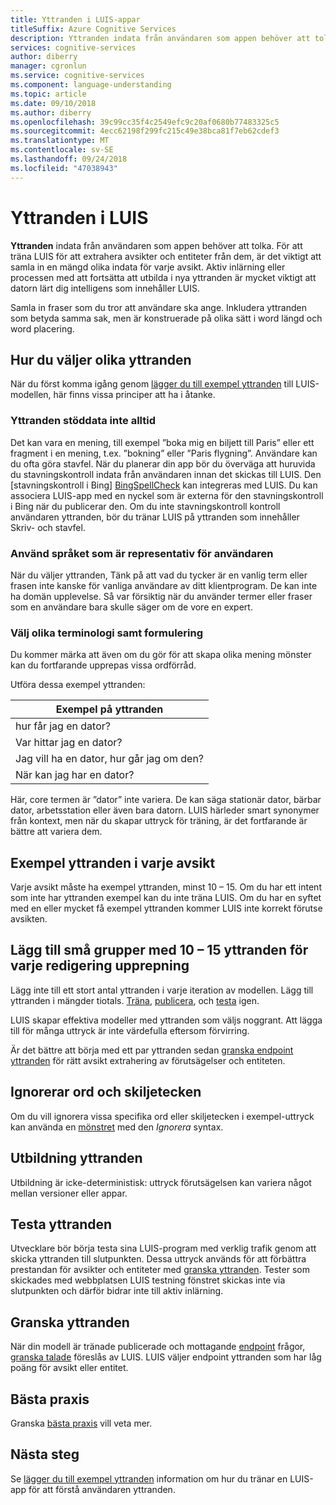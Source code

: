 ```yaml
---
title: Yttranden i LUIS-appar
titleSuffix: Azure Cognitive Services
description: Yttranden indata från användaren som appen behöver att tolka. Samla in fraser som du tror att användare ska ange. Inkludera yttranden som betyda samma sak, men är konstruerade på olika sätt i word längd och word placering.
services: cognitive-services
author: diberry
manager: cgronlun
ms.service: cognitive-services
ms.component: language-understanding
ms.topic: article
ms.date: 09/10/2018
ms.author: diberry
ms.openlocfilehash: 39c99cc35f4c2549efc9c20af0680b77483325c5
ms.sourcegitcommit: 4ecc62198f299fc215c49e38bca81f7eb62cdef3
ms.translationtype: MT
ms.contentlocale: sv-SE
ms.lasthandoff: 09/24/2018
ms.locfileid: "47038943"
---
```

# <a name="utterances-in-luis"></a>Yttranden i LUIS

**Yttranden** indata från användaren som appen behöver att tolka. För att träna LUIS för att extrahera avsikter och entiteter från dem, är det viktigt att samla in en mängd olika indata för varje avsikt. Aktiv inlärning eller processen med att fortsätta att utbilda i nya yttranden är mycket viktigt att datorn lärt dig intelligens som innehåller LUIS.

Samla in fraser som du tror att användare ska ange. Inkludera yttranden som betyda samma sak, men är konstruerade på olika sätt i word längd och word placering. 

## <a name="how-to-choose-varied-utterances"></a>Hur du väljer olika yttranden
När du först komma igång genom [lägger du till exempel yttranden](luis-how-to-add-example-utterances.md) till LUIS-modellen, här finns vissa principer att ha i åtanke.

### <a name="utterances-arent-always-well-formed"></a>Yttranden stöddata inte alltid
Det kan vara en mening, till exempel ”boka mig en biljett till Paris” eller ett fragment i en mening, t.ex. ”bokning” eller ”Paris flygning”.  Användare kan du ofta göra stavfel. När du planerar din app bör du överväga att huruvida du stavningskontroll indata från användaren innan det skickas till LUIS. Den [stavningskontroll i Bing] [ BingSpellCheck] kan integreras med LUIS. Du kan associera LUIS-app med en nyckel som är externa för den stavningskontroll i Bing när du publicerar den. Om du inte stavningskontroll kontroll användaren yttranden, bör du tränar LUIS på yttranden som innehåller Skriv- och stavfel.

### <a name="use-the-representative-language-of-the-user"></a>Använd språket som är representativ för användaren
När du väljer yttranden, Tänk på att vad du tycker är en vanlig term eller frasen inte kanske för vanliga användare av ditt klientprogram. De kan inte ha domän upplevelse. Så var försiktig när du använder termer eller fraser som en användare bara skulle säger om de vore en expert.

### <a name="choose-varied-terminology-as-well-as-phrasing"></a>Välj olika terminologi samt formulering
Du kommer märka att även om du gör för att skapa olika mening mönster kan du fortfarande upprepas vissa ordförråd.

Utföra dessa exempel yttranden:

|Exempel på yttranden|
|--|
|hur får jag en dator?|
|Var hittar jag en dator?|
|Jag vill ha en dator, hur går jag om den?|
|När kan jag har en dator?| 

Här, core termen är ”dator” inte variera. De kan säga stationär dator, bärbar dator, arbetsstation eller även bara datorn. LUIS härleder smart synonymer från kontext, men när du skapar uttryck för träning, är det fortfarande är bättre att variera dem.

## <a name="example-utterances-in-each-intent"></a>Exempel yttranden i varje avsikt
Varje avsikt måste ha exempel yttranden, minst 10 – 15. Om du har ett intent som inte har yttranden exempel kan du inte träna LUIS. Om du har en syftet med en eller mycket få exempel yttranden kommer LUIS inte korrekt förutse avsikten. 

## <a name="add-small-groups-of-10-15-utterances-for-each-authoring-iteration"></a>Lägg till små grupper med 10 – 15 yttranden för varje redigering upprepning
Lägg inte till ett stort antal yttranden i varje iteration av modellen. Lägg till yttranden i mängder tiotals. [Träna](luis-how-to-train.md), [publicera](luis-how-to-publish-app.md), och [testa](luis-interactive-test.md) igen.  

LUIS skapar effektiva modeller med yttranden som väljs noggrant. Att lägga till för många uttryck är inte värdefulla eftersom förvirring.  

Är det bättre att börja med ett par yttranden sedan [granska endpoint yttranden](luis-how-to-review-endoint-utt.md) för rätt avsikt extrahering av förutsägelser och entiteten.

## <a name="ignoring-words-and-punctuation"></a>Ignorerar ord och skiljetecken
Om du vill ignorera vissa specifika ord eller skiljetecken i exempel-uttryck kan använda en [mönstret](luis-concept-patterns.md#pattern-syntax) med den _Ignorera_ syntax. 

## <a name="training-utterances"></a>Utbildning yttranden
Utbildning är icke-deterministisk: uttryck förutsägelsen kan variera något mellan versioner eller appar.

## <a name="testing-utterances"></a>Testa yttranden 

Utvecklare bör börja testa sina LUIS-program med verklig trafik genom att skicka yttranden till slutpunkten. Dessa uttryck används för att förbättra prestandan för avsikter och entiteter med [granska yttranden](luis-how-to-review-endoint-utt.md). Tester som skickades med webbplatsen LUIS testning fönstret skickas inte via slutpunkten och därför bidrar inte till aktiv inlärning. 

## <a name="review-utterances"></a>Granska yttranden
När din modell är tränade publicerade och mottagande [endpoint](luis-glossary.md#endpoint) frågor, [granska talade](luis-how-to-review-endoint-utt.md) föreslås av LUIS. LUIS väljer endpoint yttranden som har låg poäng för avsikt eller entitet. 

## <a name="best-practices"></a>Bästa praxis
Granska [bästa praxis](luis-concept-best-practices.md) vill veta mer.

## <a name="next-steps"></a>Nästa steg
Se [lägger du till exempel yttranden](luis-how-to-add-example-utterances.md) information om hur du tränar en LUIS-app för att förstå användaren yttranden.

[BingSpellCheck]: https://docs.microsoft.com/azure/cognitive-services/bing-spell-check/proof-text
